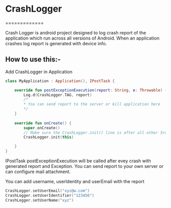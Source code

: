 # CrashLogger
=============

Crash Logger is android project designed to log crash report of the application which run across all versions of Android. When an application crashes log report is generated with device info.

How to use this:-
-----------------------
Add CrashLogger in Application

```kotlin
class MyApplication : Application(), IPostTask {

    override fun postExceptionExecution(report: String, e: Throwable) {
        Log.d(CrashLogger.TAG, report)
        /*
        * You can send report to the server or kill application here
        */
    }
    
    override fun onCreate() {
        super.onCreate()
        // Make sure the CrashLogger.init() line is after all other 3rd-party SDKs that set an UncaughtExceptionHandler
        CrashLogger.init(this)

    }
}
```
IPostTask postExceptionExecution will be called after evey crash with generated report and Exception. You can send report to your own server or can configure mail attachment. 

You can add username, userIdentity and userEmail with the report

```kotlin
CrashLogger.setUserEmail("xyz@w.com")
CrashLogger.setUserIdentifier("123456")
CrashLogger.setUserName("xyz")
```
